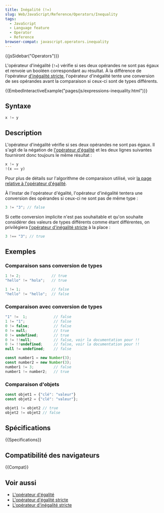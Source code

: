 ```yaml
---
title: Inégalité (!=)
slug: Web/JavaScript/Reference/Operators/Inequality
tags:
  - JavaScript
  - Language feature
  - Operator
  - Reference
browser-compat: javascript.operators.inequality
---
```

{{jsSidebar("Operators")}}

L'opérateur d'inégalité (`!=`) vérifie si ses deux opérandes ne sont pas égaux et renvoie un booléen correspondant au résultat. À la différence de l'opérateur [d'inégalité stricte](/fr/docs/Web/JavaScript/Reference/Operators/Strict_inequality), l'opérateur d'inégalité tente une conversion de ses opérandes avant la comparaison si ceux-ci sont de types différents.

{{EmbedInteractiveExample("pages/js/expressions-inequality.html")}}

## Syntaxe

```js
x != y
```

## Description

L'opérateur d'inégalité vérifie si ses deux opérandes ne sont pas égaux. Il s'agit de la négation de [l'opérateur d'égalité](/fr/docs/Web/JavaScript/Reference/Operators/Equality) et les deux lignes suivantes fourniront donc toujours le même résultat :

```js
x != y
!(x == y)
```

Pour plus de détails sur l'algorithme de comparaison utilisé, voir [la page relative à l'opérateur d'égalité](/fr/docs/Web/JavaScript/Reference/Operators/Equality).

À l'instar de l'opérateur d'égalité, l'opérateur d'inégalité tentera une conversion des opérandes si ceux-ci ne sont pas de même type :

```js
3 != "3"; // false
```

Si cette conversion implicite n'est pas souhaitable et qu'on souhaite considérer des valeurs de types différents comme étant différentes, on privilégiera [l'opérateur d'inégalité stricte](/fr/docs/Web/JavaScript/Reference/Operators/Strict_inequality) à la place :

```js
3 !== "3"; // true
```

## Exemples

### Comparaison sans conversion de types

```js
1 != 2;              // true
"hello" != "hola";   // true

1 != 1;              // false
"hello" != "hello";  // false
```

### Comparaison avec conversion de types

```js
"1" !=  1;            // false
1 != "1";             // false
0 != false;           // false
0 != null;            // true
0 != undefined;       // true
0 != !!null;          // false, voir la documentation pour !!
0 != !!undefined;     // false, voir la documentation pour !!
null != undefined;    // false

const number1 = new Number(3);
const number2 = new Number(3);
number1 != 3;         // false
number1 != number2;   // true
```

### Comparaison d'objets

```js
const objet1 = {"clé": "valeur"}
const objet2 = {"clé": "valeur"};

objet1 != objet2 // true
objet2 != objet2 // false
```

## Spécifications

{{Specifications}}

## Compatibilité des navigateurs

{{Compat}}

## Voir aussi

- [L'opérateur d'égalité](/fr/docs/Web/JavaScript/Reference/Operators/Equality)
- [L'opérateur d'égalité stricte](/fr/docs/Web/JavaScript/Reference/Operators/Strict_equality)
- [L'opérateur d'inégalité stricte](/fr/docs/Web/JavaScript/Reference/Operators/Strict_inequality)
